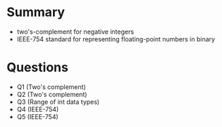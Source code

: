 # Summary

- two's-complement for negative integers
- IEEE-754 standard for representing floating-point numbers in binary

# Questions

- Q1 (Two's complement)
- Q2 (Two's complement)
- Q3 (Range of int data types)
- Q4 (IEEE-754)
- Q5 (IEEE-754)
